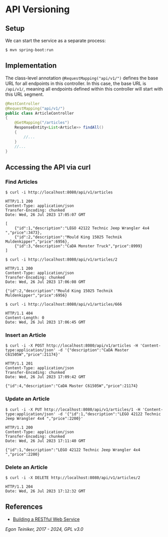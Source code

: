 # API Versioning
 
## Setup 

We can start the service as a separate process:
```
$ mvn spring-boot:run
```

## Implementation

The class-level annotation `@RequestMapping("api/v1/")` defines the base 
URL for all endpoints in this controller. In this case, the base URL is 
`/api/v1/`, meaning all endpoints defined within this controller will 
start with this URL segment.

```Java
@RestController
@RequestMapping("api/v1/")
public class ArticleController
{
    @GetMapping("/articles")
    ResponseEntity<List<Article>> findAll()
    {
        //...
    }
    //...
}
```

## Accessing the API via curl

### Find Articles

```
$ curl -i http://localhost:8080/api/v1/articles

HTTP/1.1 200 
Content-Type: application/json
Transfer-Encoding: chunked
Date: Wed, 26 Jul 2023 17:05:07 GMT

[
    {"id":1,"description":"LEGO 42122 Technic Jeep Wrangler 4x4 ","price":3473},
    {"id":2,"description":"Mould King 15025 Technik Muldenkipper","price":6956},
    {"id":3,"description":"CaDA Monster Truck","price":8999}
]
```

```
$ curl -i http://localhost:8080/api/v1/articles/2

HTTP/1.1 200 
Content-Type: application/json
Transfer-Encoding: chunked
Date: Wed, 26 Jul 2023 17:06:08 GMT

{"id":2,"description":"Mould King 15025 Technik Muldenkipper","price":6956}
```

```
$ curl -i http://localhost:8080/api/v1/articles/666

HTTP/1.1 404 
Content-Length: 0
Date: Wed, 26 Jul 2023 17:06:45 GMT
```

### Insert an Article
```
$ curl -i -X POST http://localhost:8080/api/v1/articles -H 'Content-type:application/json' -d '{"description":"CaDA Master C61505W","price":21174}'

HTTP/1.1 201 
Content-Type: application/json
Transfer-Encoding: chunked
Date: Wed, 26 Jul 2023 17:09:42 GMT

{"id":4,"description":"CaDA Master C61505W","price":21174}
```

### Update an Article
```
$ curl -i -X PUT http://localhost:8080/api/v1/articles/1 -H 'Content-type:application/json' -d '{"id":1,"description":"LEGO 42122 Technic Jeep Wrangler 4x4 ","price":2200}'

HTTP/1.1 200 
Content-Type: application/json
Transfer-Encoding: chunked
Date: Wed, 26 Jul 2023 17:11:40 GMT

{"id":1,"description":"LEGO 42122 Technic Jeep Wrangler 4x4 ","price":2200}
```

### Delete an Article
```
$ curl -i -X DELETE http://localhost:8080/api/v1/articles/2

HTTP/1.1 204 
Date: Wed, 26 Jul 2023 17:12:32 GMT
```

## References
* [Building a RESTful Web Service](https://spring.io/guides/gs/rest-service/)

*Egon Teiniker, 2017 - 2024, GPL v3.0*
